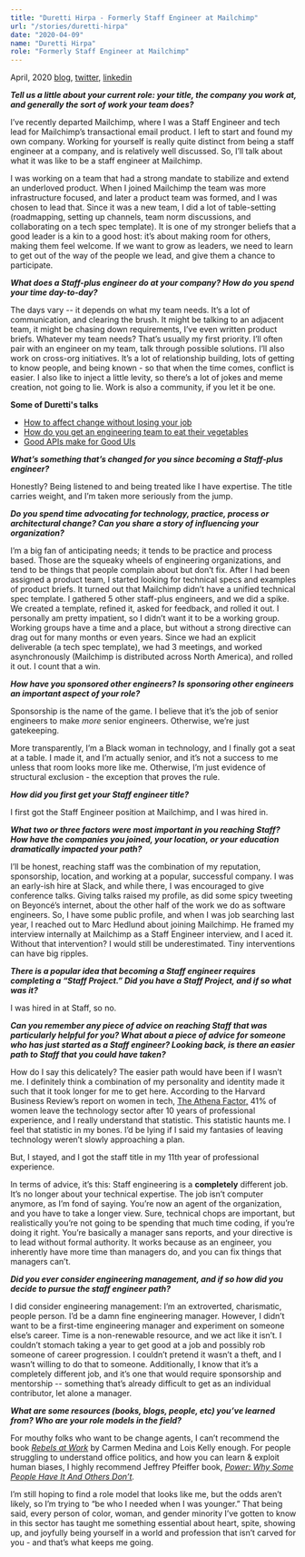 ```yaml
---
title: "Duretti Hirpa - Formerly Staff Engineer at Mailchimp"
url: "/stories/duretti-hirpa"
date: "2020-04-09"
name: "Duretti Hirpa"
role: "Formerly Staff Engineer at Mailchimp"
---
```



<span class="date">April, 2020</span>
[blog](https://www.durettihirpa.com/),
[twitter](https://twitter.com/duretti),
[linkedin](https://www.linkedin.com/in/duretti/)

___Tell us a little about your current role: your title, the company you work at, and generally the sort of work your team does?___

I’ve recently departed Mailchimp, where I was a Staff Engineer and tech lead for Mailchimp’s transactional email product. I left to start and found my own company. Working for yourself is really quite distinct from being a staff engineer at a company, and is relatively well discussed. So, I’ll talk about what it was like to be a staff engineer at Mailchimp.

I was working on a team that had a strong mandate to stabilize and extend an underloved product. When I joined Mailchimp the team was more infrastructure focused, and later a product team was formed, and I was chosen to lead that. Since it was a new team, I did a lot of table-setting (roadmapping, setting up channels, team norm discussions, and collaborating on a tech spec template). It is one of my stronger beliefs that a good leader is a kin to a good host: it’s about making room for others, making them feel welcome. If we want to grow as leaders, we need to learn to get out of the way of the people we lead, and give them a chance to participate.

___What does a Staff-plus engineer do at your company? How do you spend your time day-to-day?___

The days vary -- it depends on what my team needs. It’s a lot of communication, and clearing the brush. It might be talking to an adjacent team, it might be chasing down requirements, I’ve even written product briefs. Whatever my team needs? That’s usually my first priority. I’ll often pair with an engineer on my team, talk through possible solutions. I’ll also work on cross-org initiatives. It’s a lot of relationship building, lots of getting to know people, and being known - so that when the time comes, conflict is easier. I also like to inject a little levity, so there’s a lot of jokes and meme creation, not going to lie. Work is also a community, if you let it be one.

<div class="pull">
<p><strong>Some of Duretti&#39;s talks</strong></p>
<ul>
<li><a href="https://www.youtube.com/watch?v=a9H7SGuRrC8">How to affect change without losing your job</a></li>
<li><a href="https://www.youtube.com/watch?v=sjsy_e1glKo">How do you get an engineering team to eat their vegetables</a></li>
<li><a href="https://www.youtube.com/watch?v=XyXxXuYdx0U">Good APIs make for Good UIs</a></li>
</ul>
</div>

___What’s something that’s changed for you since becoming a Staff-plus engineer?___

Honestly? Being listened to and being treated like I have expertise. The title carries weight, and I’m taken more seriously from the jump.

___Do you spend time advocating for technology, practice, process or architectural change? Can you share a story of influencing your organization?___

I’m a big fan of anticipating needs; it tends to be practice and process based. Those are the squeaky wheels of engineering organizations, and tend to be things that people complain about but don’t fix. After I had been assigned a product team, I started looking for technical specs and examples of product briefs. It turned out that Mailchimp didn’t have a unified technical spec template. I gathered 5 other staff-plus engineers, and we did a spike. We created a template, refined it, asked for feedback, and rolled it out. I personally am pretty impatient, so I didn’t want it to be a working group. Working groups have a time and a place, but without a strong directive can drag out for many months or even years. Since we had an explicit deliverable (a tech spec template), we had 3 meetings, and worked asynchronously (Mailchimp is distributed across North America), and rolled it out. I count that a win.

___How have you sponsored other engineers? Is sponsoring other engineers an important aspect of your role?___

Sponsorship is the name of the game. I believe that it’s the job of senior engineers to make _more_ senior engineers. Otherwise, we’re just gatekeeping.

More transparently, I’m a Black woman in technology, and I finally got a seat at a table. I made it, and I’m actually senior, and it’s not a success to me unless that room looks more like me. Otherwise, I’m just evidence of structural exclusion - the exception that proves the rule.

___How did you first get your Staff engineer title?___

I first got the Staff Engineer position at Mailchimp, and I was hired in.

___What two or three factors were most important in you reaching Staff? How have the companies you joined, your location, or your education dramatically impacted your path?___

I’ll be honest, reaching staff was the combination of my reputation, sponsorship, location, and working at a popular, successful company. I was an early-ish hire at Slack, and while there, I was encouraged to give conference talks. Giving talks raised my profile, as did some spicy tweeting on Beyoncé’s internet, about the other half of the work we do as software engineers. So, I have some public profile, and when I was job searching last year, I reached out to Marc Hedlund about joining Mailchimp. He framed my interview internally at Mailchimp as a Staff Engineer interview, and I aced it. Without that intervention? I would still be underestimated. Tiny interventions can have big ripples.

___There is a popular idea that becoming a Staff engineer requires completing a “Staff Project.” Did you have a Staff Project, and if so what was it?___

I was hired in at Staff, so no.

___Can you remember any piece of advice on reaching Staff that was particularly helpful for you? What about a piece of advice for someone who has just started as a Staff engineer? Looking back, is there an easier path to Staff that you could have taken?___

How do I say this delicately? The easier path would have been if I wasn’t me. I definitely think a combination of my personality and identity made it such that it took longer for me to get here. According to the Harvard Business Review’s report on women in tech, [The Athena Factor,](https://store.hbr.org/product/the-athena-factor-reversing-the-brain-drain-in-science-engineering-and-technology/10094) 41% of women leave the technology sector after 10 years of professional experience, and I really understand that statistic. This statistic haunts me. I feel that statistic in my bones. I’d be lying if I said my fantasies of leaving technology weren’t slowly approaching a plan.

But, I stayed, and I got the staff title in my 11th year of professional experience.

In terms of advice, it’s this: Staff engineering is a **completely** different job. It’s no longer about your technical expertise. The job isn’t computer anymore, as I’m fond of saying. You’re now an agent of the organization, and you have to take a longer view. Sure, technical chops are important, but realistically you’re not going to be spending that much time coding, if you’re doing it right. You’re basically a manager sans reports, and your directive is to lead without formal authority. It works because as an engineer, you inherently have more time than managers do, and you can fix things that managers can’t.

___Did you ever consider engineering management, and if so how did you decide to pursue the staff engineer path?___

I did consider engineering management: I’m an extroverted, charismatic, people person. I’d be a damn fine engineering manager. However, I didn’t want to be a first-time engineering manager and experiment on someone else’s career. Time is a non-renewable resource, and we act like it isn’t. I couldn’t stomach taking a year to get good at a job and possibly rob someone of career progression. I couldn’t pretend it wasn’t a theft, and I wasn’t willing to do that to someone. Additionally, I know that it’s a completely different job, and it’s one that would require sponsorship and mentorship -- something that’s already difficult to get as an individual contributor, let alone a manager.

___What are some resources (books, blogs, people, etc) you’ve learned from? Who are your role models in the field?___

For mouthy folks who want to be change agents, I can’t recommend the book _[Rebels at Work](https://www.amazon.com/dp/B00P9WL3WS/)_ by Carmen Medina and Lois Kelly enough. For people struggling to understand office politics, and how you can learn & exploit human biases, I highly recommend Jeffrey Pfeiffer book, _[Power: Why Some People Have It And Others Don’t](https://www.amazon.com/Power-Some-People-Have-Others-ebook/dp/B003V1WSZK/)._

I’m still hoping to find a role model that looks like me, but the odds aren’t likely, so I’m trying to “be who I needed when I was younger.” That being said, every person of color, woman, and gender minority I’ve gotten to know in this sector has taught me something essential about heart, spite, showing up, and joyfully being yourself in a world and profession that isn’t carved for you - and that’s what keeps me going. 
